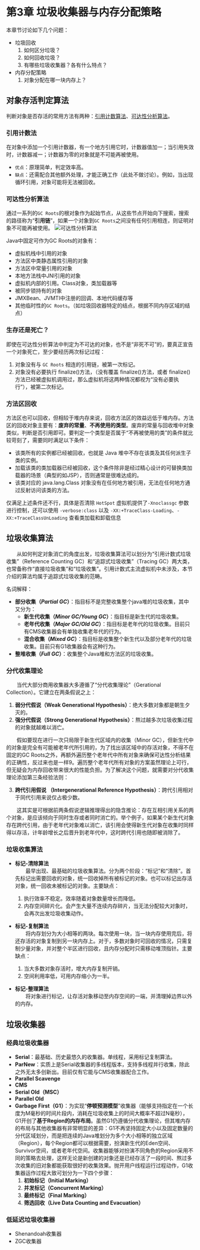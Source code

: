 # 第3章 垃圾收集器与内存分配策略

本章节讨论如下几个问题：
- 垃圾回收
  1. 如何区分垃圾？
  2. 如何回收垃圾？
  3. 有哪些垃圾收集器？各有什么特点？
- 内存分配策略
  1. 对象分配在哪一块内存上？

##  对象存活判定算法
判断对象是否存活的常用方法有两种：[引用计数算法](#引用计数法)、[可达性分析算法](#可达性分析算法)。

### 引用计数法
在对象中添加一个引用计数器，有一个地方引用它时，计数器值加一；当引用失效时，计数器减一；计数器为零的对象就是不可能再被使用。  
- `优点`：原理简单，判定效率高。  
- `缺点`：还需配合其他额外处理，才能正确工作（此处不做讨论）。例如，当出现循环引用，对象可能将无法被回收。

### 可达性分析算法
通过一系列的`GC Roots`的根对象作为起始节点，从这些节点开始向下搜索，搜索的路径称为“**引用链**”，如果一个对象到`GC Roots`之间没有任何引用相连，则证明对象不可能再被使用。
![可达性分析算法](/know-jvm/part-2/unit-03/reachability-analysis.png)

Java中固定可作为GC Roots的对象有：
- 虚拟机栈中引用的对象
- 方法区中类静态属性引用的对象
- 方法区中常量引用的对象
- 本地方法栈中JNI引用的对象
- 虚拟机内部的引用。Class对象，类加载器等
- 被同步锁持有的对象
- JMXBean、JVMTI中注册的回调、本地代码缓存等
- 其他临时性的`GC Roots`。（如垃圾回收器特定的结点，根据不同内存区域的结点）

### 生存还是死亡？
即使在可达性分析算法中判定为不可达的对象，也不是“非死不可”的，要真正宣告一个对象死亡，至少要经历两次标记过程：
1. 对象没有与 `GC Roots` 相连的引用链，被第一次标记。
2. 对象没有必要执行 finalize()方法，（没有覆盖 finalize()方法，或者 finalize()方法已经被虚拟机调用过，那么虚拟机将这两种情况都视为“没有必要执行”），被第二次标记。

### 方法区回收
方法区也可以回收，但相较于堆内存来说，回收方法区的效益远低于堆内存。方法区的回收对象主要有：**废弃的常量**、**不再使用的类型**。废弃的常量与回收堆中对象类似，判断是否引用即可。要判定一个类型是否属于“不再被使用的类”的条件就比较苛刻了，需要同时满足以下条件：
- 该类所有的实例都已经被回收，也就是 Java 堆中不存在该类及其任何派生子类的实例。
- 加载该类的类加载器已经被回收，这个条件除非是经过精心设计的可替换类加载器的场景（典型的如JSP），否则通常是很难达成的。
- 该类对应的 java.lang.Class 对象没有在任何地方被引用，无法在任何地方通过反射访问该类的方法。

仅满足上述条件还不行，具体是否清除 `HotSpot` 虚拟机提供了`-Xnoclassgc` 参数进行控制，还可以使用 `-verbose:class` 以及 `-XX:+TraceClass-Loading`、`-XX:+TraceClassUnLoading` 查看类加载和卸载信息

##  垃圾收集算法
&emsp;&emsp;从如何判定对象消亡的角度出发，垃圾收集算法可以划分为“引用计数式垃圾收集”（Reference Counting GC）和“追踪式垃圾收集”（Tracing GC）两大类，也常备称作“直接垃圾收集”和“垃圾收集”。引用计数式主流虚拟机中未涉及，本节介绍的算法均属于追踪式垃圾收集的范畴。

名词解释：
- **部分收集（*Partial GC*）**：指目标不是完整收集整个java堆的垃圾收集，其中又分为：
    - **新生代收集（*Minor GC/Young GC*）**：指目标是新生代的垃圾收集。
    - **老年代收集（*Major GC/Old GC*）**：指目标是老年代的垃圾收集。目前只有CMS收集器会有单独收集老年代的行为。
    - **混合收集（*Mixed GC*）**：指目标是收集整个新生代以及部分老年代的垃圾收集。目前只有G1收集器会有这种行为。
- **整堆收集（*Full GC*）**：收集整个Java堆和方法区的垃圾收集。

### 分代收集理论
&emsp;&emsp;当代大部分商用收集器大多遵循了“分代收集理论”（Gerational Collection）。它建立在两条假说之上：
1. **弱分代假说（Weak Generational Hypothesis）**：绝大多数对象都是朝生夕灭的。
2. **强分代假说（Strong Generational Hypothesis）**：熬过越多次垃圾收集过程的对象就越难以消亡。

&emsp;&emsp;假如要现在进行一次只局限于新生代区域内的收集（Minor GC），但新生代中的对象是完全有可能被老年代所引用的，为了找出该区域中的存活对象，不得不在固定的GC Roots之外，再额外遍历整个老年代中所有对象来确保可达性分析结果的正确性，反过来也是一样9。遍历整个老年代所有对象的方案虽然理论上可行，但无疑会为内存回收带来很大的性能负担。为了解决这个问题，就需要对分代收集理论添加第三条经验法则：

3. **跨代引用假说 （Intergenerational Reference Hypothesis）**：跨代引用相对于同代引用来说仅占极少数。

&emsp;&emsp;这其实是可根据前两条假说逻辑推理得出的隐含推论：存在互相引用关系的两个对象，是应该倾向于同时生存或者同时消亡的。举个例子，如果某个新生代对象存在跨代引用，由于老年代对象难以消亡，该引用会使得新生代对象在收集时同样得以存活，计年龄增长之后晋升到老年代中，这时跨代引用也随即被消除了。

### 垃圾收集算法
- **标记-清除算法**  
  &emsp;&emsp;最早出现、最基础的垃圾收集算法。分为两个阶段：“标记”和“清除”。首先标记出需要回收的对象，统一回收掉所有被标记的对象。也可以标记出存活对象，统一回收未被标记的对象。主要缺点：
  1. 执行效率不稳定。效率随着对象数量增长而降低。
  2. 内存空间碎片化。会产生大量不连续内存碎片，当无法分配较大对象时，会再次出发垃圾收集动作。

- **标记-复制算法**  
  &emsp;&emsp;将内存划分为大小相等的两块。每次使用一块，当一块内存使用完后，将还存活的对象复制到另一块内存上。对于，多数对象时可回收的情况，只需复制少量对象，并对整个半区进行回收，且内存分配时只需移动堆顶指针。主要缺点：
  1. 当大多数对象存活时，增大内存复制开销。
  2. 空间利用率低，可用内存缩小为一半。

- **标记-整理算法**  
  &emsp;&emsp;将对象进行标记，让存活对象移动至内存空间的一端，并清理掉边界以外的内存。

## 垃圾收集器

### 经典垃圾收集器
- **Serial**：最基础、历史最悠久的收集器。单线程，采用标记复制算法。
- **ParNew**：实质上是Serial收集器的多线程版本，支持多线程并行收集，除此之外无太多创新出。目前仅有它能与CMS收集器配合工作。
- **Parallel Scavenge**
- **CMS** 
- **Serial Old（MSC）**
- **Parallel Old**
- **Garbage First（G1）**：为实现“**停顿预测模型**”收集器（能够支持指定在一个长度为M毫秒的时间片段内，消耗在垃圾收集上的时间大概率不超过N毫秒），G1开创了**基于Region的内存布局**。虽然G1仍遵循分代收集理论，但其堆内存的布局与其他收集器有非常明显的差异：G1不再坚持固定大小以及固定数量的分代区域划分，而是把连续的Java堆划分为多个大小相等的独立区域（Region），每个Region都可以根据需要，扮演新生代的Eden空间、Survivor空间，或者老年代空间。收集器能够对扮演不同角色的Region采用不同的策略去处理，这样无论是新创建的对象还是已经存活了一段时间、熬过多次收集的旧对象都能获取很好的收集效果。抛开用户线程运行过程动作，G1收集器运作过程大致可划分为一下四个步骤：
  1. **初始标记（Initial Marking）**
  2. **并发标记（Concurrent Marking）**
  3. **最终标记（Final Marking）**
  4. **筛选回收（Live Data Counting and Evacuation）**

### 低延迟垃圾收集器
- Shenandoah收集器
- ZGC收集器